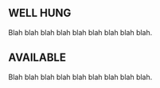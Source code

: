 ## WELL HUNG

Blah blah blah blah blah blah blah blah blah.

## AVAILABLE

Blah blah blah blah blah blah blah blah blah.